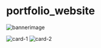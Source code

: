 # portfolio_website
![bannerimage](https://github.com/yasaswiBasiReddy/portfolio_website/assets/106327685/9357e9ba-d32f-4e4f-8cd8-aec6863bb328)

![card-1](https://github.com/yasaswiBasiReddy/portfolio_website/assets/106327685/c219effd-822d-40b7-87b3-4359dfc3c137)
![card-2](https://github.com/yasaswiBasiReddy/portfolio_website/assets/106327685/91a6594f-bccc-4540-8779-75692234f3bb)
